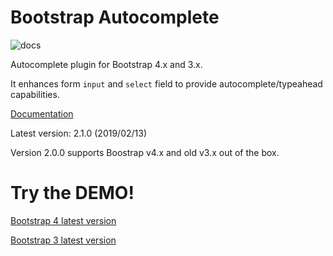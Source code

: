 Bootstrap Autocomplete
======================

![docs](https://readthedocs.org/projects/bootstrap-autocomplete/badge/?version=latest "Latest Docs")

Autocomplete plugin for Bootstrap 4.x and 3.x.

It enhances form `input` and `select` field to provide autocomplete/typeahead capabilities.

[Documentation](http://bootstrap-autocomplete.rtfd.io/)

Latest version: 2.1.0 (2019/02/13)

Version 2.0.0 supports Boostrap v4.x and old v3.x out of the box.

Try the DEMO!
=============

[Bootstrap 4 latest version](https://rawgit.com/xcash/bootstrap-autocomplete/master/dist/latest/index4.html)

[Bootstrap 3 latest version](https://rawgit.com/xcash/bootstrap-autocomplete/master/dist/latest/index.html)
